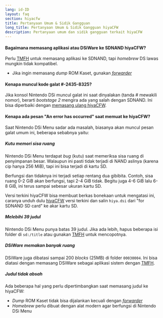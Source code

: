 ```yaml
---
lang: id-ID
layout: faq
section: hiyacfw
title: Pertanyaan Umum & Sidik Gangguan
long_title: Pertanyaan Umum & Sidik Gangguan hiyaCFW
description: Pertanyaan umum dan sidik gangguan terkait hiyaCFW
---
```


#### Bagaimana memasang aplikasi atau DSiWare ke SDNAND hiyaCFW?
Perlu [TMFH](https://github.com/JeffRuLz/TMFH/releases/latest) untuk memasang aplikasi ke SDNAND, tapi *homebrew* DS lawas mungkin tidak kompatibel.
- Jika ingin memasang *dump* ROM Kaset, gunakan [*forwarder*](../ds-index/forwarders)

#### Kenapa muncul kode galat #-2435-8325?
Jika konsol Nintendo DSi muncul galat ini saat dinyalakan (tanda # mewakili nomor), berarti *bootstage 2* mengira ada yang salah dengan SDNAND. Ini bisa diperbaiki dengan [memasang ulang hiyaCFW](installing).

#### Kenapa ada pesan "An error has occurred" saat memuat ke hiyaCFW?
Saat Nintendo DSi Menu sadar ada masalah, biasanya akan muncul pesan galat umum ini, beberapa sebabnya yaitu:

##### Kutu memori sisa ruang
Nintendo DSi Menu terdapat *bug* (kutu) saat memeriksa sisa ruang di penyimpanan besar. Walaupun ini pasti tidak terjadi di NAND aslinya (karena cip hanya 256 MiB), tapi ini bisa terjadi di kartu SD.

Berfungsi dan tidaknya ini terjadi setiap rentang dua gibibita. Contoh, sisa ruang 0-2 GiB akan berfungsi, tapi 2-4 GiB tidak. Begitu juga 4-6 GiB lalu 6-8 GiB, ini terus sampai sebesar ukuran kartu SD.

Versi terkini hiyaCFW bisa membuat berkas bonekaan untuk mengatasi ini, caranya unduh dulu [hiyaCFW](https://github.com/RocketRobz/hiyaCFW/releases/latest/download/hiyaCFW.7z) versi terkini dan salin `hiya.dsi` dari "for SDNAND SD card" ke akar kartu SD.

##### Melebihi 39 judul
Nintendo DSi Menu punya batas 39 judul. Jika ada lebih, hapus beberapa isi folder di `sd:/title` atau gunakan [TMFH](https://github.com/JeffRuLz/TMFH/releases/latest) untuk mencopotnya.

##### DSiWare memakan banyak ruang
DSiWare juga dibatasi sampai 200 *blocks* (25MB) di folder `00030004`. Ini bisa diatasi dengan memasang DSiWare sebagai aplikasi sistem dengan [TMFH](https://github.com/JeffRuLz/TMFH/releases/latest).

##### Judul tidak absah
Ada beberapa hal yang perlu dipertimbangkan saat memasang judul ke hiyaCFW:
- *Dump* ROM Kaset tidak bisa dijalankan kecuali dengan [*forwarder*](../ds-index/forwarders)
- *Homebrew* perlu dibuat dengan alat modern agar berfungsi di Nintendo DSi Menu
